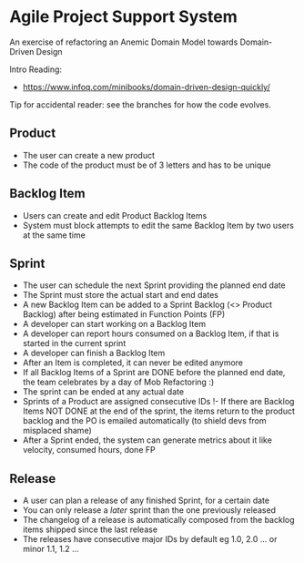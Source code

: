 # Agile Project Support System
An exercise of refactoring an Anemic Domain Model towards Domain-Driven Design

Intro Reading:
- https://www.infoq.com/minibooks/domain-driven-design-quickly/

Tip for accidental reader: see the branches for how the code evolves.

## Product
- The user can create a new product
- The code of the product must be of 3 letters and has to be unique

## Backlog Item
- Users can create and edit Product Backlog Items
- System must block attempts to edit the same Backlog Item by two users at the same time

## Sprint
- The user can schedule the next Sprint providing the planned end date
- The Sprint must store the actual start and end dates
- A new Backlog Item can be added to a Sprint Backlog (<> Product Backlog) after being estimated in Function Points (FP)
- A developer can start working on a Backlog Item
- A developer can report hours consumed on a Backlog Item, if that is started in the current sprint
- A developer can finish a Backlog Item
- After an Item is completed, it can never be edited anymore
- If all Backlog Items of a Sprint are DONE before the planned end date, the team celebrates by a day of Mob Refactoring :)
- The sprint can be ended at any actual date
- Sprints of a Product are assigned consecutive IDs
!- If there are Backlog Items NOT DONE at the end of the sprint, the items return to the product backlog and the PO is emailed automatically (to shield devs from misplaced shame)
- After a Sprint ended, the system can generate metrics about it like velocity, consumed hours, done FP

## Release
- A user can plan a release of any finished Sprint, for a certain date
- You can only release a *later* sprint than the one previously released
- The changelog of a release is automatically composed from the backlog items shipped since the last release
- The releases have consecutive major IDs by default eg 1.0, 2.0 ... or minor 1.1, 1.2 ...

